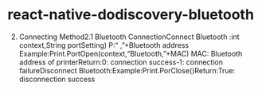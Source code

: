 # react-native-dodiscovery-bluetooth
2. Connecting Method2.1 Bluetooth ConnectionConnect Bluetooth :int context,String portSetting) P:“ ,”+Bluetooth address Example:Print.PortOpen(context,“Bluetooth,”+MAC) MAC: Bluetooth address of printerReturn:0: connection success-1: connection failureDisconnect Bluetooth:Example:Print.PorClose()Return:True: disconnection success 
